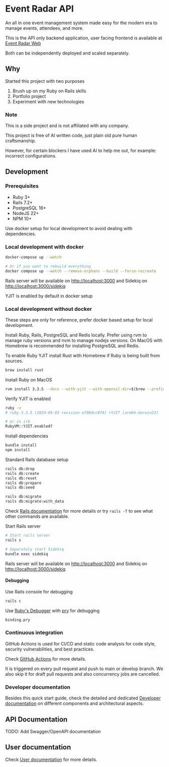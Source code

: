 # Event Radar API

An all in one event management system made easy for the modern era to manage events, attendees, and more.

This is the API only backend application, user facing frontend is available at
[Event Radar Web](https://github.com/abhiyaantrix/event-radar-web)

Both can be independently deployed and scaled separately.

## Why

Started this project with two purposes

1. Brush up on my Ruby on Rails skills
2. Portfolio project
3. Experiment with new technologies

### Note

This is a side project and is not affiliated with any company.

This project is free of AI written code, just plain old pure human craftsmanship.

However, for certain blockers I have used AI to help me out, for example: incorrect configurations.

## Development

### Prerequisites

- Ruby 3+
- Rails 7.2+
- PostgreSQL 16+
- NodeJS 22+
- NPM 10+

Use docker setup for local development to avoid dealing with dependencies.

### Local development with docker

```bash
docker-compose up --watch

# Or if you want to rebuild everything
docker compose up --watch --remove-orphans --build --force-recreate
```

Rails server will be available on <http://localhost:3000> and Sidekiq on <http://localhost:3000/sidekiq>

YJIT is enabled by default in docker setup

### Local development without docker

These steps are only for reference, prefer docker based setup for local development.

Install Ruby, Rails, PostgreSQL and Redis locally.
Prefer using rvm to manage ruby versions and nvm to manage nodejs versions.
On MacOS with Homebrew is recommended for installing PostgreSQL and Redis.

To enable Ruby YJIT install Rust with Homebrew if Ruby is being built from sources.

```bash
brew install rust
```

Install Ruby on MacOS

```bash
rvm install 3.3.5 --docs --with-yjit --with-openssl-dir=$(brew --prefix openssl)
```

Verify YJIT is enabled

```bash
ruby -v
# ruby 3.3.5 (2024-09-03 revision ef084cc8f4) +YJIT [arm64-darwin23]

# or in irb
RubyVM::YJIT.enabled?
```

Install dependencies

```bash
bundle install
npm install
```

Standard Rails database setup

```bash
rails db:drop
rails db:create
rails db:reset
rails db:prepare
rails db:seed

rails db:migrate
rails db:migrate:with_data
```

Check [Rails documentation](https://api.rubyonrails.org/classes/ActiveRecord/Tasks/DatabaseTasks.html)
for more details or try `rails -T` to see what other commands are available.

Start Rails server

```bash
# Start rails server
rails s

# Separately start Sidekiq
bundle exec sidekiq
```

Rails server will be available on <http://localhost:3000> and Sidekiq on <http://localhost:3000/sidekiq>

#### Debugging

Use Rails console for debugging

```bash
rails c
```

Use [Ruby's Debugger](https://github.com/ruby/debug) with
[pry](https://github.com/pry/pry) for debugging

```bash
binding.pry
```

### Continuous integration

GitHub Actions is used for CI/CD and static code analysis for code style, security vulnerabilities, and best practices.

Check [GitHub Actions](.github/workflows) for more details.

It is triggered on every pull request and push to main or develop branch.
We also skip it for draft pull requests and also concurrency jobs are cancelled.

### Developer documentation

Besides this quick start guide, check the detailed and dedicated [Developer documentation](./docs/developer_guide)
on different components and architectural aspects.

## API Documentation

TODO: Add Swagger/OpenAPI documentation

## User documentation

Check [User documentation](./docs/user_guide) for more details.
